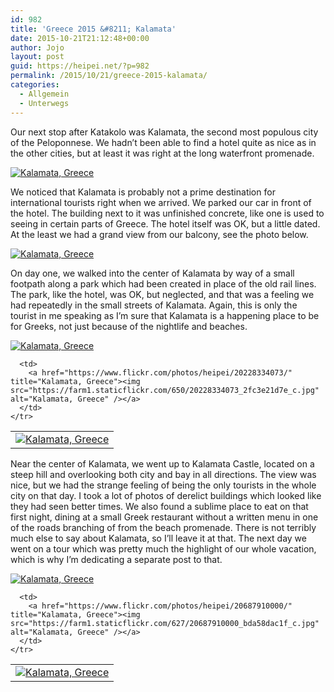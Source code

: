 ```yaml
---
id: 982
title: 'Greece 2015 &#8211; Kalamata'
date: 2015-10-21T21:12:48+00:00
author: Jojo
layout: post
guid: https://heipei.net/?p=982
permalink: /2015/10/21/greece-2015-kalamata/
categories:
  - Allgemein
  - Unterwegs
---
```

Our next stop after Katakolo was Kalamata, the second most populous city of the Peloponnese. We hadn&#8217;t been able to find a hotel quite as nice as in the other cities, but at least it was right at the long waterfront promenade.

<div class="img aligncenter">
  <a href="https://www.flickr.com/photos/heipei/20892696062/" title="Kalamata, Greece"><img src="https://farm1.staticflickr.com/758/20892696062_f1fb818b16_b.jpg" alt="Kalamata, Greece" /></a>
</div>

We noticed that Kalamata is probably not a prime destination for international tourists right when we arrived. We parked our car in front of the hotel. The building next to it was unfinished concrete, like one is used to seeing in certain parts of Greece. The hotel itself was OK, but a little dated. At the least we had a grand view from our balcony, see the photo below.

<div class="img aligncenter">
  <a href="https://www.flickr.com/photos/heipei/20281396553/" title="Kalamata, Greece"><img src="https://farm6.staticflickr.com/5703/20281396553_629933bba2_b.jpg" alt="Kalamata, Greece" /></a>
</div>

On day one, we walked into the center of Kalamata by way of a small footpath along a park which had been created in place of the old rail lines. The park, like the hotel, was OK, but neglected, and that was a feeling we had repeatedly in the small streets of Kalamata. Again, this is only the tourist in me speaking as I&#8217;m sure that Kalamata is a happening place to be for Greeks, not just because of the nightlife and beaches.

<div class="img aligncenter">
  <div>
    <a href="https://www.flickr.com/photos/heipei/20876130116/" title="Kalamata, Greece"><img src="https://farm1.staticflickr.com/652/20876130116_22c7807b0f_b.jpg" alt="Kalamata, Greece" /></a>
  </div>
  
  <table>
    <tr>
      <td>
        <a href="https://www.flickr.com/photos/heipei/20714442668/" title="Kalamata, Greece"><img src="https://farm6.staticflickr.com/5619/20714442668_4531a6434b_c.jpg" alt="Kalamata, Greece" /></a>
      </td>
      
      <td>
        <a href="https://www.flickr.com/photos/heipei/20228334073/" title="Kalamata, Greece"><img src="https://farm1.staticflickr.com/650/20228334073_2fc3e21d7e_c.jpg" alt="Kalamata, Greece" /></a>
      </td>
    </tr>
  </table>
</div>

Near the center of Kalamata, we went up to Kalamata Castle, located on a steep hill and overlooking both city and bay in all directions. The view was nice, but we had the strange feeling of being the only tourists in the whole city on that day. I took a lot of photos of derelict buildings which looked like they had seen better times. We also found a sublime place to eat on that first night, dining at a small Greek restaurant without a written menu in one of the roads branching of from the beach promenade. There is not terribly much else to say about Kalamata, so I&#8217;ll leave it at that. The next day we went on a tour which was pretty much the highlight of our whole vacation, which is why I&#8217;m dedicating a separate post to that.

<div class="img aligncenter">
  <div>
    <a href="https://www.flickr.com/photos/heipei/20689233829/" title="Kalamata, Greece"><img src="https://farm6.staticflickr.com/5689/20689233829_d391b77464_b.jpg" alt="Kalamata, Greece" /></a>
  </div>
  
  <table>
    <tr>
      <td>
        <a href="https://www.flickr.com/photos/heipei/20228334843/" title="Kalamata, Greece"><img src="https://farm6.staticflickr.com/5744/20228334843_95c4e9b520_c.jpg" alt="Kalamata, Greece" /></a>
      </td>
      
      <td>
        <a href="https://www.flickr.com/photos/heipei/20687910000/" title="Kalamata, Greece"><img src="https://farm1.staticflickr.com/627/20687910000_bda58dac1f_c.jpg" alt="Kalamata, Greece" /></a>
      </td>
    </tr>
  </table>
</div>